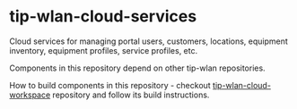 # tip-wlan-cloud-services
Cloud services for managing portal users, customers, locations, equipment inventory, equipment profiles, service profiles, etc.

Components in this repository depend on other tip-wlan repositories. 

How to build components in this repository - checkout [tip-wlan-cloud-workspace](https://github.com/Telecominfraproject/tip-wlan-cloud-workspace) repository and follow its build instructions.
